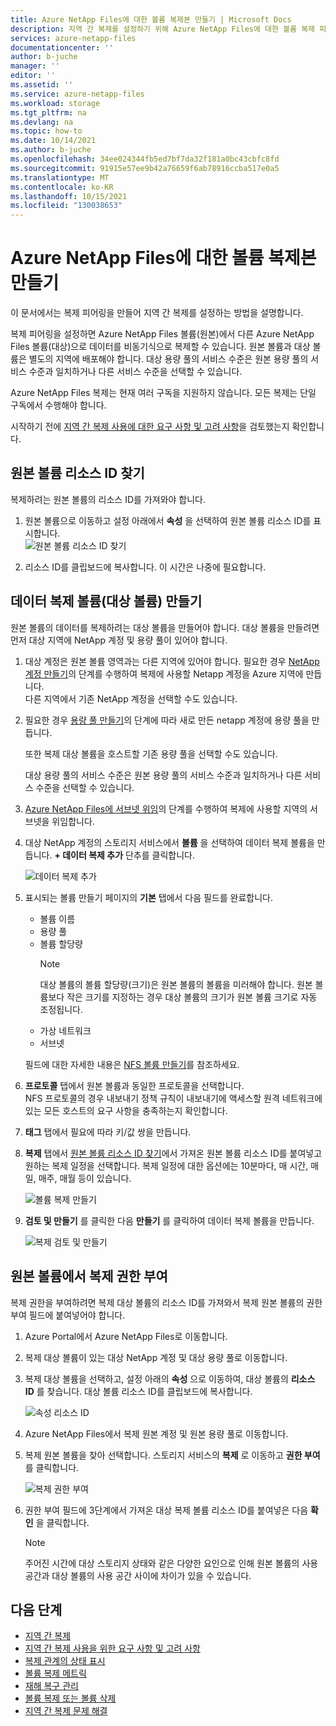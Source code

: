 ```yaml
---
title: Azure NetApp Files에 대한 볼륨 복제본 만들기 | Microsoft Docs
description: 지역 간 복제를 설정하기 위해 Azure NetApp Files에 대한 볼륨 복제 피어링을 만드는 방법을 설명합니다.
services: azure-netapp-files
documentationcenter: ''
author: b-juche
manager: ''
editor: ''
ms.assetid: ''
ms.service: azure-netapp-files
ms.workload: storage
ms.tgt_pltfrm: na
ms.devlang: na
ms.topic: how-to
ms.date: 10/14/2021
ms.author: b-juche
ms.openlocfilehash: 34ee024344fb5ed7bf7da32f181a0bc43cbfc8fd
ms.sourcegitcommit: 91915e57ee9b42a76659f6ab78916ccba517e0a5
ms.translationtype: MT
ms.contentlocale: ko-KR
ms.lasthandoff: 10/15/2021
ms.locfileid: "130038653"
---
```

# <a name="create-volume-replication-for-azure-netapp-files"></a>Azure NetApp Files에 대한 볼륨 복제본 만들기

이 문서에서는 복제 피어링을 만들어 지역 간 복제를 설정하는 방법을 설명합니다. 

복제 피어링을 설정하면 Azure NetApp Files 볼륨(원본)에서 다른 Azure NetApp Files 볼륨(대상)으로 데이터를 비동기식으로 복제할 수 있습니다. 원본 볼륨과 대상 볼륨은 별도의 지역에 배포해야 합니다. 대상 용량 풀의 서비스 수준은 원본 용량 풀의 서비스 수준과 일치하거나 다른 서비스 수준을 선택할 수 있습니다.   

Azure NetApp Files 복제는 현재 여러 구독을 지원하지 않습니다. 모든 복제는 단일 구독에서 수행해야 합니다.

시작하기 전에 [지역 간 복제 사용에 대한 요구 사항 및 고려 사항](cross-region-replication-requirements-considerations.md)을 검토했는지 확인합니다.  

## <a name="locate-the-source-volume-resource-id"></a>원본 볼륨 리소스 ID 찾기  

복제하려는 원본 볼륨의 리소스 ID를 가져와야 합니다. 

1. 원본 볼륨으로 이동하고 설정 아래에서 **속성** 을 선택하여 원본 볼륨 리소스 ID를 표시합니다.   
    ![원본 볼륨 리소스 ID 찾기](../media/azure-netapp-files/cross-region-replication-source-volume-resource-id.png)
 
2. 리소스 ID를 클립보드에 복사합니다.  이 시간은 나중에 필요합니다.

## <a name="create-the-data-replication-volume-the-destination-volume"></a>데이터 복제 볼륨(대상 볼륨) 만들기

원본 볼륨의 데이터를 복제하려는 대상 볼륨을 만들어야 합니다.  대상 볼륨을 만들려면 먼저 대상 지역에 NetApp 계정 및 용량 풀이 있어야 합니다. 

1. 대상 계정은 원본 볼륨 영역과는 다른 지역에 있어야 합니다. 필요한 경우 [NetApp 계정 만들기](azure-netapp-files-create-netapp-account.md)의 단계를 수행하여 복제에 사용할 Netapp 계정을 Azure 지역에 만듭니다.   
다른 지역에서 기존 NetApp 계정을 선택할 수도 있습니다.  

2. 필요한 경우 [용량 풀 만들기](azure-netapp-files-set-up-capacity-pool.md)의 단계에 따라 새로 만든 netapp 계정에 용량 풀을 만듭니다.   

    또한 복제 대상 볼륨을 호스트할 기존 용량 풀을 선택할 수도 있습니다.  

    대상 용량 풀의 서비스 수준은 원본 용량 풀의 서비스 수준과 일치하거나 다른 서비스 수준을 선택할 수 있습니다.

3. [Azure NetApp Files에 서브넷 위임](azure-netapp-files-delegate-subnet.md)의 단계를 수행하여 복제에 사용할 지역의 서브넷을 위임합니다.

4. 대상 NetApp 계정의 스토리지 서비스에서 **볼륨** 을 선택하여 데이터 복제 볼륨을 만듭니다. **+ 데이터 복제 추가** 단추를 클릭합니다.  

    ![데이터 복제 추가](../media/azure-netapp-files/cross-region-replication-add-data-replication.png)
 
5. 표시되는 볼륨 만들기 페이지의 **기본** 탭에서 다음 필드를 완료합니다.
    * 볼륨 이름
    * 용량 풀
    * 볼륨 할당량
        > [!NOTE] 
        > 대상 볼륨의 볼륨 할당량(크기)은 원본 볼륨의 볼륨을 미러해야 합니다. 원본 볼륨보다 작은 크기를 지정하는 경우 대상 볼륨의 크기가 원본 볼륨 크기로 자동 조정됩니다. 
    * 가상 네트워크 
    * 서브넷

    필드에 대한 자세한 내용은 [NFS 볼륨 만들기](azure-netapp-files-create-volumes.md#create-an-nfs-volume)를 참조하세요. 

6. **프로토콜** 탭에서 원본 볼륨과 동일한 프로토콜을 선택합니다.  
NFS 프로토콜의 경우 내보내기 정책 규칙이 내보내기에 액세스할 원격 네트워크에 있는 모든 호스트의 요구 사항을 충족하는지 확인합니다.  

7. **태그** 탭에서 필요에 따라 키/값 쌍을 만듭니다.  

8. **복제** 탭에서 [원본 볼륨 리소스 ID 찾기](#locate-the-source-volume-resource-id)에서 가져온 원본 볼륨 리소스 ID를 붙여넣고 원하는 복제 일정을 선택합니다. 복제 일정에 대한 옵션에는 10분마다, 매 시간, 매일, 매주, 매월 등이 있습니다.  

    ![볼륨 복제 만들기](../media/azure-netapp-files/cross-region-replication-create-volume-replication.png)

9. **검토 및 만들기** 를 클릭한 다음 **만들기** 를 클릭하여 데이터 복제 볼륨을 만듭니다.   

    ![복제 검토 및 만들기](../media/azure-netapp-files/cross-region-replication-review-create-replication.png)

## <a name="authorize-replication-from-the-source-volume"></a>원본 볼륨에서 복제 권한 부여  

복제 권한을 부여하려면 복제 대상 볼륨의 리소스 ID를 가져와서 복제 원본 볼륨의 권한 부여 필드에 붙여넣어야 합니다. 

1. Azure Portal에서 Azure NetApp Files로 이동합니다.

2. 복제 대상 볼륨이 있는 대상 NetApp 계정 및 대상 용량 풀로 이동합니다.

3. 복제 대상 볼륨을 선택하고, 설정 아래의 **속성** 으로 이동하여, 대상 볼륨의 **리소스 ID** 를 찾습니다. 대상 볼륨 리소스 ID를 클립보드에 복사합니다.

    ![속성 리소스 ID](../media/azure-netapp-files/cross-region-replication-properties-resource-id.png) 
 
4. Azure NetApp Files에서 복제 원본 계정 및 원본 용량 풀로 이동합니다. 

5. 복제 원본 볼륨을 찾아 선택합니다. 스토리지 서비스의 **복제** 로 이동하고 **권한 부여** 를 클릭합니다.

    ![복제 권한 부여](../media/azure-netapp-files/cross-region-replication-authorize.png) 

6. 권한 부여 필드에 3단계에서 가져온 대상 복제 볼륨 리소스 ID를 붙여넣은 다음 **확인** 을 클릭합니다.

    > [!NOTE]
    > 주어진 시간에 대상 스토리지 상태와 같은 다양한 요인으로 인해 원본 볼륨의 사용 공간과 대상 볼륨의 사용 공간 사이에 차이가 있을 수 있습니다. <!-- ANF-14038 --> 

## <a name="next-steps"></a>다음 단계  

* [지역 간 복제](cross-region-replication-introduction.md)
* [지역 간 복제 사용을 위한 요구 사항 및 고려 사항](cross-region-replication-requirements-considerations.md)
* [복제 관계의 상태 표시](cross-region-replication-display-health-status.md)
* [볼륨 복제 메트릭](azure-netapp-files-metrics.md#replication)
* [재해 복구 관리](cross-region-replication-manage-disaster-recovery.md)
* [볼륨 복제 또는 볼륨 삭제](cross-region-replication-delete.md)
* [지역 간 복제 문제 해결](troubleshoot-cross-region-replication.md)

